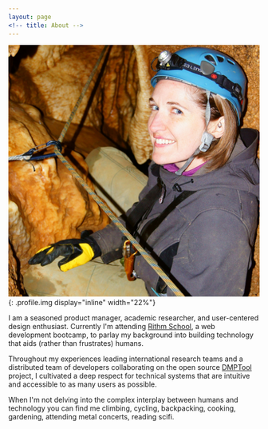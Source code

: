 ```yaml
---
layout: page
<!-- title: About -->
---
```


![Stephanie's profile](/img/steph_cave.JPG){: .profile.img display="inline" width="22%"}

I am a seasoned product manager, academic researcher, and user-centered design enthusiast. Currently I'm attending [Rithm School](https://www.rithmschool.com/), a web development bootcamp, to parlay my background into building technology that aids (rather than frustrates) humans.

Throughout my experiences leading international research teams and a distributed team of developers collaborating on the open source [DMPTool](https://dmptool.org/) project, I cultivated a deep respect for technical systems that are intuitive and accessible to as many users as possible.

When I'm not delving into the complex interplay between humans and technology you can find me climbing, cycling, backpacking, cooking, gardening, attending metal concerts, reading scifi.